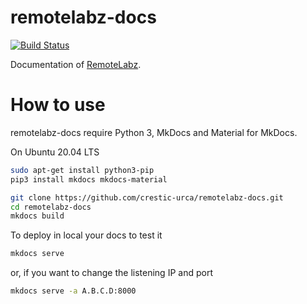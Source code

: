 remotelabz-docs
===============
[![Build Status](https://jenkins.remotelabz.com/job/remotelabz-docs/job/master/badge/icon)](https://jenkins.remotelabz.com/blue/organizations/jenkins/remotelabz-docs/activity?branch=master)

Documentation of [RemoteLabz](https://gitlab.remotelabz.com/crestic/remotelabz).

# How to use

remotelabz-docs require Python 3, MkDocs and Material for MkDocs.

On Ubuntu 20.04 LTS
```bash
sudo apt-get install python3-pip
pip3 install mkdocs mkdocs-material
```

```bash
git clone https://github.com/crestic-urca/remotelabz-docs.git
cd remotelabz-docs
mkdocs build
```

To deploy in local your docs to test it
```bash
mkdocs serve
```
or, if you want to change the listening IP and port
```bash
mkdocs serve -a A.B.C.D:8000
```
